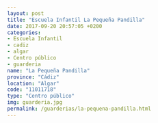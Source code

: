 ```yaml
---
layout: post
title: "Escuela Infantil La Pequeña Pandilla"
date: 2017-09-20 20:57:05 +0200
categories:
- Escuela Infantil
- cadiz
- algar
- Centro público
- guarderia
name: "La Pequeña Pandilla"
province: "Cádiz"
location: "Algar"
code: "11011718"
type: "Centro público"
img: guarderia.jpg
permalink: /guarderias/la-pequena-pandilla.html
---
```

